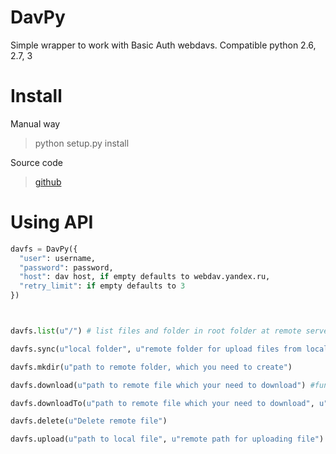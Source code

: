 DavPy
==================

Simple wrapper to work with Basic Auth webdavs. 
Compatible python 2.6, 2.7, 3

# Install

Manual way

> python setup.py install

Source code

> [github](https://github.com/dfranganillo/davpy)

# Using API
```python
davfs = DavPy({
  "user": username,
  "password": password,
  "host": dav host, if empty defaults to webdav.yandex.ru,
  "retry_limit": if empty defaults to 3
})



davfs.list(u"/") # list files and folder in root folder at remote server

davfs.sync(u"local folder", u"remote folder for upload files from local folder")

davfs.mkdir(u"path to remote folder, which you need to create")

davfs.download(u"path to remote file which your need to download") #function return file in bytearray

davfs.downloadTo(u"path to remote file which your need to download", u"local path to save file"):

davfs.delete(u"Delete remote file")

davfs.upload(u"path to local file", u"remote path for uploading file")

